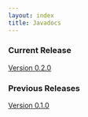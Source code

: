 ```yaml
---
layout: index
title: Javadocs
---
```


###  Current Release

[Version 0.2.0](javadoc/javagit-0.2.0/)

###  Previous Releases

[Version 0.1.0](javadoc/javagit-0.1.0/)

